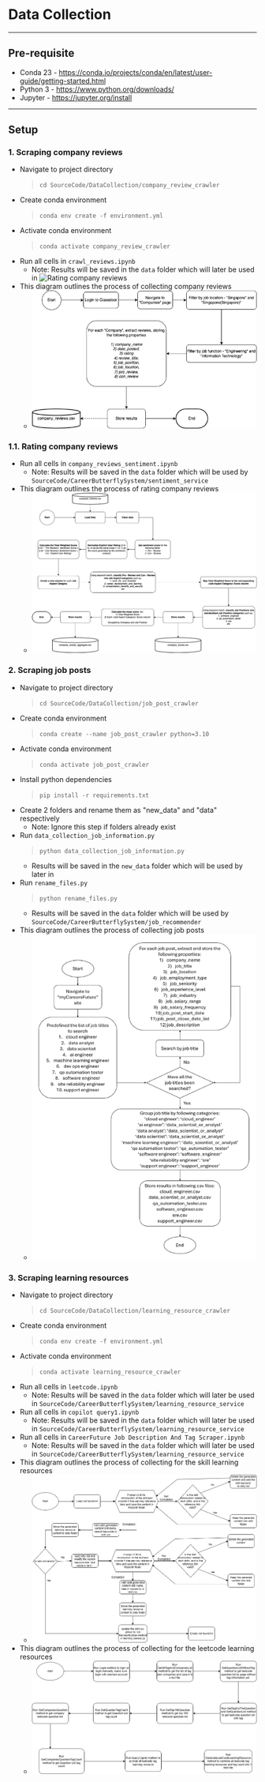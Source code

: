 # Data Collection
---

## Pre-requisite
* Conda 23 - https://conda.io/projects/conda/en/latest/user-guide/getting-started.html
* Python 3 - https://www.python.org/downloads/
* Jupyter - https://jupyter.org/install
---

## Setup
### 1. Scraping company reviews
  * Navigate to project directory
    > ```cd SourceCode/DataCollection/company_review_crawler```
  * Create conda environment
    > ```conda env create -f environment.yml```
  * Activate conda environment
    > ```conda activate company_review_crawler```
  * Run all cells in `crawl_reviews.ipynb`
    * Note: Results will be saved in the `data` folder which will later be used in ![Rating company reviews](#11-rating-company-reviews)
  * This diagram outlines the process of collecting company reviews
    * ![alt text](data_collection_company_reviews.png)

### 1.1. Rating company reviews
  * Run all cells in `company_reviews_sentiment.ipynb`
    * Note: Results will be saved in the `data` folder which will be used by `SourceCode/CareerButterflySystem/sentiment_service`
  * This diagram outlines the process of rating company reviews
    * ![alt text](data_collection_rating_company_reviews.png)

### 2. Scraping job posts
  * Navigate to project directory
    > ```cd SourceCode/DataCollection/job_post_crawler```
  * Create conda environment
    > ```conda create --name job_post_crawler python=3.10```
  * Activate conda environment
    > ```conda activate job_post_crawler```
  * Install python dependencies
    > ```pip install -r requirements.txt```
  * Create 2 folders and rename them as "new_data" and "data" respectively
    * Note: Ignore this step if folders already exist
  * Run `data_collection_job_information.py`
    > ```python data_collection_job_information.py```
    * Results will be saved in the `new_data` folder which will be used by later in
  * Run `rename_files.py`
    > ```python rename_files.py```
    * Results will be saved in the `data` folder which will be used by `SourceCode/CareerButterflySystem/job_recommender`
  * This diagram outlines the process of collecting job posts
    *  ![alt text](data_collection_job_posts.png)

### 3. Scraping learning resources
  * Navigate to project directory
    > ```cd SourceCode/DataCollection/learning_resource_crawler```
  * Create conda environment
    > ```conda env create -f environment.yml```
  * Activate conda environment
    > ```conda activate learning_resource_crawler```
  * Run all cells in `leetcode.ipynb`
    * Note: Results will be saved in the `data` folder which will later be used in `SourceCode/CareerButterflySystem/learning_resource_service`
  * Run all cells in `copilot query1.ipynb`
    * Note: Results will be saved in the `data` folder which will later be used in `SourceCode/CareerButterflySystem/learning_resource_service`
  * Run all cells in `CareerFuture Job Description And Tag Scraper.ipynb`
    * Note: Results will be saved in the `data` folder which will later be used in `SourceCode/CareerButterflySystem/learning_resource_service`
  * This diagram outlines the process of collecting for the skill learning resources
    * ![alt text](https://github.com/Career-Butterfly/IRS-Practice-Module-IS06-CareerButterfly/blob/main/UserGuide/DataCollection/data_collection_skill_learning_resource.png)
  * This diagram outlines the process of collecting for the leetcode learning resources
    * ![alt text](https://github.com/Career-Butterfly/IRS-Practice-Module-IS06-CareerButterfly/blob/main/UserGuide/DataCollection/data_collection_leetcode_learning_resource.png)
